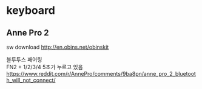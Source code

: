 # keyboard


## Anne Pro 2  

sw download
http://en.obins.net/obinskit  


블루투스 패어링  
FN2 + 1/2/3/4 5초가 누르고 있음
https://www.reddit.com/r/AnnePro/comments/9ba8pn/anne_pro_2_bluetooth_will_not_connect/  
